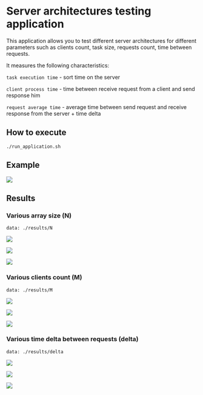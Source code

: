 # Server architectures testing application

This application allows you to test different server architectures for different parameters such as clients count, task
size, requests count, time between requests.

It measures the following characteristics:

`task execution time` - sort time on the server

`client process time` - time between receive request from a client and send response him

`request average time` - average time between send request and receive response from the server + time delta

## How to execute

`./run_application.sh`

## Example

![](./pictures/example.png)

## Results

### Various array size (N)

`data: ./results/N`

![](./pictures/N_1.png)

![](./pictures/N_2.png)

![](./pictures/N_3.png)

### Various clients count (M)

`data: ./results/M`

![](./pictures/M_1.png)

![](./pictures/M_2.png)

![](./pictures/M_3.png)

### Various time delta between requests (delta)

`data: ./results/delta`

![](./pictures/delta_1.png)

![](./pictures/delta_2.png)

![](./pictures/delta_3.png)
